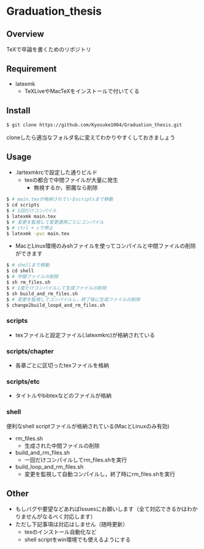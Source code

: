 # Graduation_thesis

## Overview

TeXで卒論を書くためのリポジトリ

## Requirement

- latexmk
	- TeXLiveやMacTeXをインストールで付いてくる

## Install

```sh
$ git clone https://github.com/Kyosuke1004/Graduation_thesis.git
```

cloneしたら適当なフォルダ名に変えてわかりやすくしておきましょう

## Usage

- .lartexmkrcで設定した通りビルド
	- texの都合で中間ファイルが大量に発生
		- 無視するか，邪魔なら削除

```sh
$ # main.texが格納されているscriptsまで移動
$ cd scripts
$ # 1回だけコンパイル
$ latexmk main.tex
$ # 変更を監視して変更適用ごとにコンパイル
$ # ctrl + cで停止
$ latexmk -pvc main.tex
```

- MacとLinux環境のみshファイルを使ってコンパイルと中間ファイルの削除ができます

```sh
$ # shellまで移動
$ cd shell
$ # 中間ファイルの削除
$ sh rm_files.sh
$ # 1度だけコンパイルして生成ファイルの削除
$ sh build_and_rm_files.sh
$ # 変更を監視してコンパイルし，終了後に生成ファイルの削除
$ change2build_loopd_and_rm_files.sh
```

### scripts

- texファイルと設定ファイル(.latexmkrc)が格納されている

### scripts/chapter

- 各章ごとに区切ったtexファイルを格納

### scripts/etc

- タイトルやbibtexなどのファイルが格納

### shell

便利なshell scriptファイルが格納されている(MacとLinuxのみ有効)

- rm_files.sh
    - 生成された中間ファイルの削除
- build_and_rm_files.sh
    - 一回だけコンパイルしてrm_files.shを実行
- build_loop_and_rm_files.sh
    - 変更を監視して自動コンパイルし，終了時にrm_files.shを実行

## Other

- もしバグや要望などあればIssuesにお願いします（全て対応できるかはわかりませんがなるべく対応します）
- ただし下記事項は対応はしません（随時更新）
    - texのインストール自動化など
    - shell scriptをwin環境でも使えるようにする
